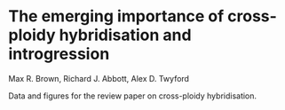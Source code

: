 # The emerging importance of cross-ploidy hybridisation and introgression

Max R. Brown, Richard J. Abbott, Alex D. Twyford

Data and figures for the review paper on cross-ploidy hybridisation.
